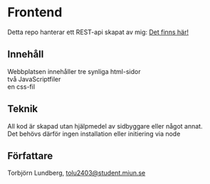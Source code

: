 # Frontend  
Detta repo hanterar ett REST-api skapat av mig: [Det finns här!](https://github.com/Bakko50B/BE_Moment3_2_1)

## Innehåll
Webbplatsen innehåller tre synliga html-sidor  
två JavaScriptfiler  
en css-fil

## Teknik 
All kod är skapad utan hjälpmedel av sidbyggare eller något annat.  
Det behövs därför ingen installation eller initiering via node

## Författare
Torbjörn Lundberg, tolu2403@student.miun.se
